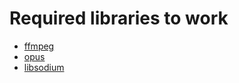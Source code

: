 # Required libraries to work
- [ffmpeg](https://github.com/FFmpeg/FFmpeg)
- [opus](https://github.com/xiph/opus)
- [libsodium](https://github.com/jedisct1/libsodium)
